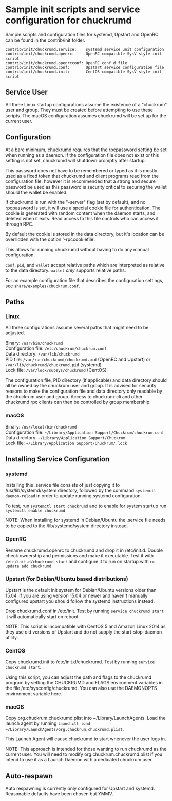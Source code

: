 Sample init scripts and service configuration for chuckrumd
==========================================================

Sample scripts and configuration files for systemd, Upstart and OpenRC
can be found in the contrib/init folder.

    contrib/init/chuckrumd.service:    systemd service unit configuration
    contrib/init/chuckrumd.openrc:     OpenRC compatible SysV style init script
    contrib/init/chuckrumd.openrcconf: OpenRC conf.d file
    contrib/init/chuckrumd.conf:       Upstart service configuration file
    contrib/init/chuckrumd.init:       CentOS compatible SysV style init script

Service User
---------------------------------

All three Linux startup configurations assume the existence of a "chuckrum" user
and group.  They must be created before attempting to use these scripts.
The macOS configuration assumes chuckrumd will be set up for the current user.

Configuration
---------------------------------

At a bare minimum, chuckrumd requires that the rpcpassword setting be set
when running as a daemon.  If the configuration file does not exist or this
setting is not set, chuckrumd will shutdown promptly after startup.

This password does not have to be remembered or typed as it is mostly used
as a fixed token that chuckrumd and client programs read from the configuration
file, however it is recommended that a strong and secure password be used
as this password is security critical to securing the wallet should the
wallet be enabled.

If chuckrumd is run with the "-server" flag (set by default), and no rpcpassword is set,
it will use a special cookie file for authentication. The cookie is generated with random
content when the daemon starts, and deleted when it exits. Read access to this file
controls who can access it through RPC.

By default the cookie is stored in the data directory, but it's location can be overridden
with the option '-rpccookiefile'.

This allows for running chuckrumd without having to do any manual configuration.

`conf`, `pid`, and `wallet` accept relative paths which are interpreted as
relative to the data directory. `wallet` *only* supports relative paths.

For an example configuration file that describes the configuration settings,
see `share/examples/chuckrum.conf`.

Paths
---------------------------------

### Linux

All three configurations assume several paths that might need to be adjusted.

Binary:              `/usr/bin/chuckrumd`  
Configuration file:  `/etc/chuckrum/chuckrum.conf`  
Data directory:      `/var/lib/chuckrumd`  
PID file:            `/var/run/chuckrumd/chuckrumd.pid` (OpenRC and Upstart) or `/var/lib/chuckrumd/chuckrumd.pid` (systemd)  
Lock file:           `/var/lock/subsys/chuckrumd` (CentOS)  

The configuration file, PID directory (if applicable) and data directory
should all be owned by the chuckrum user and group.  It is advised for security
reasons to make the configuration file and data directory only readable by the
chuckrum user and group.  Access to chuckrum-cli and other chuckrumd rpc clients
can then be controlled by group membership.

### macOS

Binary:              `/usr/local/bin/chuckrumd`  
Configuration file:  `~/Library/Application Support/Chuckrum/chuckrum.conf`  
Data directory:      `~/Library/Application Support/Chuckrum`  
Lock file:           `~/Library/Application Support/Chuckrum/.lock`  

Installing Service Configuration
-----------------------------------

### systemd

Installing this .service file consists of just copying it to
/usr/lib/systemd/system directory, followed by the command
`systemctl daemon-reload` in order to update running systemd configuration.

To test, run `systemctl start chuckrumd` and to enable for system startup run
`systemctl enable chuckrumd`

NOTE: When installing for systemd in Debian/Ubuntu the .service file needs to be copied to the /lib/systemd/system directory instead.

### OpenRC

Rename chuckrumd.openrc to chuckrumd and drop it in /etc/init.d.  Double
check ownership and permissions and make it executable.  Test it with
`/etc/init.d/chuckrumd start` and configure it to run on startup with
`rc-update add chuckrumd`

### Upstart (for Debian/Ubuntu based distributions)

Upstart is the default init system for Debian/Ubuntu versions older than 15.04. If you are using version 15.04 or newer and haven't manually configured upstart you should follow the systemd instructions instead.

Drop chuckrumd.conf in /etc/init.  Test by running `service chuckrumd start`
it will automatically start on reboot.

NOTE: This script is incompatible with CentOS 5 and Amazon Linux 2014 as they
use old versions of Upstart and do not supply the start-stop-daemon utility.

### CentOS

Copy chuckrumd.init to /etc/init.d/chuckrumd. Test by running `service chuckrumd start`.

Using this script, you can adjust the path and flags to the chuckrumd program by
setting the CHUCKRUMD and FLAGS environment variables in the file
/etc/sysconfig/chuckrumd. You can also use the DAEMONOPTS environment variable here.

### macOS

Copy org.chuckrum.chuckrumd.plist into ~/Library/LaunchAgents. Load the launch agent by
running `launchctl load ~/Library/LaunchAgents/org.chuckrum.chuckrumd.plist`.

This Launch Agent will cause chuckrumd to start whenever the user logs in.

NOTE: This approach is intended for those wanting to run chuckrumd as the current user.
You will need to modify org.chuckrum.chuckrumd.plist if you intend to use it as a
Launch Daemon with a dedicated chuckrum user.

Auto-respawn
-----------------------------------

Auto respawning is currently only configured for Upstart and systemd.
Reasonable defaults have been chosen but YMMV.
